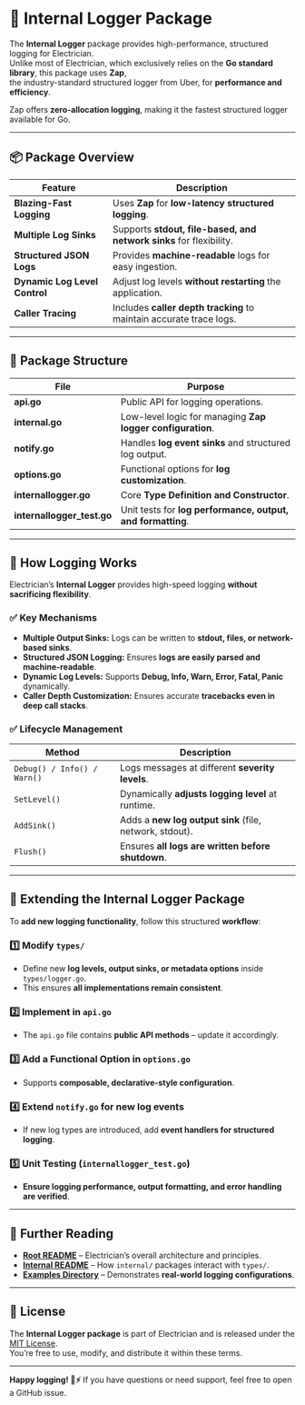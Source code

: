 # 📜 Internal Logger Package

The **Internal Logger** package provides high-performance, structured logging for Electrician.  
Unlike most of Electrician, which exclusively relies on the **Go standard library**, this package uses **Zap**,  
the industry-standard structured logger from Uber, for **performance and efficiency**.

Zap offers **zero-allocation logging**, making it the fastest structured logger available for Go.

---

## 📦 Package Overview

| Feature                       | Description                                                         |
| ----------------------------- | ------------------------------------------------------------------- |
| **Blazing-Fast Logging**      | Uses **Zap** for **low-latency structured logging**.                |
| **Multiple Log Sinks**        | Supports **stdout, file-based, and network sinks** for flexibility. |
| **Structured JSON Logs**      | Provides **machine-readable** logs for easy ingestion.              |
| **Dynamic Log Level Control** | Adjust log levels **without restarting** the application.           |
| **Caller Tracing**            | Includes **caller depth tracking** to maintain accurate trace logs. |

---

## 📂 Package Structure

| File                       | Purpose                                                     |
| -------------------------- | ----------------------------------------------------------- |
| **api.go**                 | Public API for logging operations.                          |
| **internal.go**            | Low-level logic for managing **Zap logger configuration**.  |
| **notify.go**              | Handles **log event sinks** and structured log output.      |
| **options.go**             | Functional options for **log customization**.               |
| **internallogger.go**      | Core **Type Definition and Constructor**.                   |
| **internallogger_test.go** | Unit tests for **log performance, output, and formatting**. |

---

## 🔧 How Logging Works

Electrician’s **Internal Logger** provides high-speed logging **without sacrificing flexibility**.

### ✅ **Key Mechanisms**

- **Multiple Output Sinks:** Logs can be written to **stdout, files, or network-based sinks**.
- **Structured JSON Logging:** Ensures **logs are easily parsed and machine-readable**.
- **Dynamic Log Levels:** Supports **Debug, Info, Warn, Error, Fatal, Panic** dynamically.
- **Caller Depth Customization:** Ensures accurate **tracebacks even in deep call stacks**.

### ✅ **Lifecycle Management**

| Method                      | Description                                             |
| --------------------------- | ------------------------------------------------------- |
| `Debug() / Info() / Warn()` | Logs messages at different **severity levels**.         |
| `SetLevel()`                | Dynamically **adjusts logging level** at runtime.       |
| `AddSink()`                 | Adds a **new log output sink** (file, network, stdout). |
| `Flush()`                   | Ensures **all logs are written before shutdown**.       |

---

## 🔧 Extending the Internal Logger Package

To **add new logging functionality**, follow this structured **workflow**:

### 1️⃣ Modify `types/`

- Define new **log levels, output sinks, or metadata options** inside `types/logger.go`.
- This ensures **all implementations remain consistent**.

### 2️⃣ Implement in `api.go`

- The `api.go` file contains **public API methods** – update it accordingly.

### 3️⃣ Add a Functional Option in `options.go`

- Supports **composable, declarative-style configuration**.

### 4️⃣ Extend `notify.go` for new log events

- If new log types are introduced, add **event handlers for structured logging**.

### 5️⃣ Unit Testing (`internallogger_test.go`)

- **Ensure logging performance, output formatting, and error handling are verified**.

---

## 📖 Further Reading

- **[Root README](../../../README.md)** – Electrician’s overall architecture and principles.
- **[Internal README](../README.MD)** – How `internal/` packages interact with `types/`.
- **[Examples Directory](../../../example/logging/)** – Demonstrates **real-world logging configurations**.

---

## 📝 License

The **Internal Logger package** is part of Electrician and is released under the [MIT License](../../../LICENSE).  
You’re free to use, modify, and distribute it within these terms.

---

**Happy logging! 📝⚡** If you have questions or need support, feel free to open a GitHub issue.

